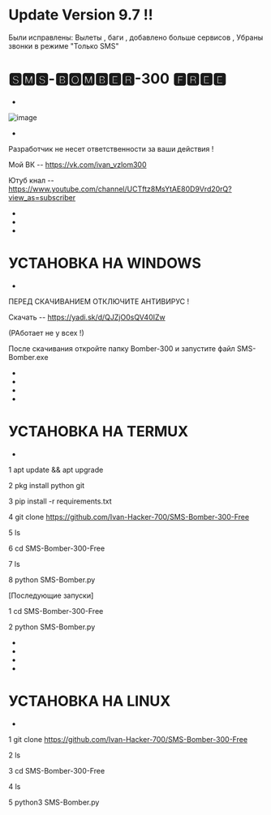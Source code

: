 # Update Version 9.7 !!
Были исправлены: Вылеты , баги , добавлено больше сервисов , Убраны звонки в режиме "Только SMS"




# 🆂🅼🆂-🅱🅾🅼🅱🅴🆁-300 🅵🆁🅴🅴
-

![image](https://user-images.githubusercontent.com/62137835/76974366-28b61100-6942-11ea-9466-28a5cadaf7cf.png)

-
 

Разработчик не несет ответственности за ваши действия !

Мой ВК -- https://vk.com/ivan_vzlom300

Ютуб кнал -- https://www.youtube.com/channel/UCTftz8MsYtAE80D9Vrd20rQ?view_as=subscriber


-
-
-
# УСТАНОВКА НА WINDOWS
-

ПЕРЕД СКАЧИВАНИЕМ ОТКЛЮЧИТЕ АНТИВИРУС !

Скачать -- https://yadi.sk/d/QJZjO0sQV40IZw 

(РАботает не у всех !)

После скачивания откройте папку Bomber-300 и запустите файл SMS-Bomber.exe

-
-
-
-






# УСТАНОВКА НА TERMUX
-

1 apt update && apt upgrade

2 pkg install python git
 
3 pip install -r requirements.txt

4 git clone https://github.com/Ivan-Hacker-700/SMS-Bomber-300-Free

5 ls

6 cd SMS-Bomber-300-Free

7 ls

8 python SMS-Bomber.py

[Последующие запуски]

1 cd SMS-Bomber-300-Free

2 python SMS-Bomber.py

-
-
-
-


# УСТАНОВКА НА LINUX
-

1 git clone https://github.com/Ivan-Hacker-700/SMS-Bomber-300-Free

2 ls

3 cd SMS-Bomber-300-Free

4 ls

5 python3 SMS-Bomber.py
